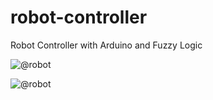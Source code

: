 # robot-controller
Robot Controller with Arduino and Fuzzy Logic

![@robot](http://sk.uploads.im/t/T2iL7.jpg)

![@robot](http://sk.uploads.im/t/cPYln.jpg)
